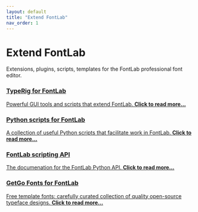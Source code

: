 ```yaml
---
layout: default
title: "Extend FontLab"
nav_order: 1
---
```


# Extend FontLab

Extensions, plugins, scripts, templates for the FontLab professional font editor.

<div uk-grid class="uk-grid-column-small uk-grid-row-medium uk-child-width-1-2@s"><a href="typerig/" class="uk-card uk-padding-small uk-card-hover"><h3 class="uk-card-title uk-margin-remove-top">TypeRig for FontLab</h3><p>Powerful GUI tools and scripts that extend FontLab. <strong>Click to read more…</strong></p></a><a href="scripts/" class="uk-card uk-padding-small uk-card-hover"><h3 class="uk-card-title uk-margin-remove-top">Python scripts for FontLab</h3><p>A collection of useful Python scripts that facilitate work in FontLab. <strong>Click to read more…</strong></p></a><a href="[typerig](https://fontlabcom.github.io/fontlab-python-docs/)/" class="uk-card uk-padding-small uk-card-hover"><h3 class="uk-card-title uk-margin-remove-top">FontLab scripting API</h3><p>The documenation for the FontLab Python API. <strong>Click to read more…</strong></p></a><a href="[typerig/](https://fontlabcom.github.io/getgo-fonts/)" class="uk-card uk-padding-small uk-card-hover"><h3 class="uk-card-title uk-margin-remove-top">GetGo Fonts for FontLab</h3><p>Free template fonts: carefully curated collection of quality open-source typeface designs. <strong>Click to read more…</strong></p></a></div>
